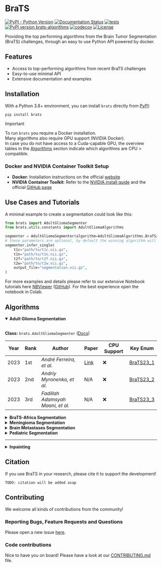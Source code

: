 # BraTS

[![PyPI - Python Version](https://img.shields.io/pypi/pyversions/brats?logo=python&color=2EC553)](https://pypi.org/project/brats/)
[![Documentation Status](https://readthedocs.org/projects/brats/badge/?version=latest&color=2EC553)](http://brats.readthedocs.io/?badge=latest)
[![tests](https://github.com/BrainLesion/brats/actions/workflows/tests.yml/badge.svg)](https://github.com/BrainLesion/brats/actions/workflows/tests.yml)
[![PyPI version brats-algorithms](https://img.shields.io/pypi/v/brats?color=2EC553)](https://pypi.python.org/pypi/brats/)
[![codecov](https://codecov.io/gh/BrainLesion/BraTS/graph/badge.svg?token=A7FWUKO9Y4)](https://codecov.io/gh/BrainLesion/BraTS)
[![License](https://img.shields.io/badge/License-Apache%202.0-blue.svg)](https://opensource.org/licenses/Apache-2.0)

Providing the top performing algorithms from the Brain Tumor Segmentation (BraTS) challenges, through an easy to use Python API powered by docker.

## Features

- Access to top-performing algorithms from recent BraTS challenges
- Easy-to-use minimal API
- Extensive documentation and examples

## Installation

With a Python 3.8+ environment, you can install `brats` directly from [PyPI](https://pypi.org/project/brats/):

```bash
pip install brats
```

> [!IMPORTANT]  
> To run `brats` you require a Docker installation. <br>
> Many algorithms also require GPU support (NVIDIA Docker). <br>
> In case you do not have access to a Cuda-capable GPU, the overview tables in the [Algorithms](#algorithms) section indicate which algorithms are CPU > compatible.




### Docker and NVIDIA Container Toolkit Setup

- **Docker**: Installation instructions on the official [website](https://docs.docker.com/get-docker/)
- **NVIDIA Container Toolkit**: Refer to the [NVIDIA install guide](https://docs.nvidia.com/datacenter/cloud-native/container-toolkit/latest/install-guide.html) and the official [GitHub page](https://github.com/NVIDIA/nvidia-container-toolkit)

## Use Cases and Tutorials

A minimal example to create a segmentation could look like this:

```python
from brats import AdultGliomaSegmenter
from brats.utils.constants import AdultGliomaAlgorithms

segmenter = AdultGliomaSegmenter(algorithm=AdultGliomaAlgorithms.BraTS23_1, cuda_devices="0")
# these parameters are optional, by default the winning algorithm will be used on cuda:0
segmenter.infer_single(
    t1c="path/to/t1c.nii.gz",
    t1n="path/to/t1n.nii.gz",
    t2f="path/to/t2f.nii.gz",
    t2w="path/to/t2w.nii.gz",
    output_file="segmentation.nii.gz",
)
```

For more examples and details please refer to our extensive Notebook tutorials here [NBViewer](https://nbviewer.org/github/BrainLesion/tutorials/blob/main/BraTS/tutorial.ipynb) ([GitHub](https://github.com/BrainLesion/tutorials/blob/main/BraTS/tutorial.ipynb)). For the best experience open the notebook in Colab.

## Algorithms

<details open>

<summary> <strong> Adult Glioma Segmentation </strong> </summary>
<br>

**Class:** `brats.AdultGliomaSegmenter` ([Docs](https://brats.readthedocs.io/en/latest/core/segmentation_algorithms.html#brats.core.segmentation_algorithms.AdultGliomaSegmenter))

| Year | Rank | Author                            | Paper                                      | CPU Support | Key Enum |
| ---- | ---- | --------------------------------- | ------------------------------------------ | ----------- | ------------------------------------------------------------------------------------------------------------------------ |
| 2023 | 1st  | _André Ferreira, et al._          | [Link](https://arxiv.org/abs/2402.17317v1) | &#x274C;    | [BraTS23_1](https://brats.readthedocs.io/en/latest/utils.html#brats.utils.constants.AdultGliomaAlgorithms.BraTS23_1) |
| 2023 | 2nd  | _Andriy Myronenko, et al._        | N/A                                        | &#x274C;    | [BraTS23_2](https://brats.readthedocs.io/en/latest/utils.html#brats.utils.constants.AdultGliomaAlgorithms.BraTS23_2) |
| 2023 | 3rd  | _Fadillah Adamsyah Maani, et al._ | N/A                                        | &#x274C;    | [BraTS23_3](https://brats.readthedocs.io/en/latest/utils.html#brats.utils.constants.AdultGliomaAlgorithms.BraTS23_3) |

</details>

<details>
<summary> <strong> BraTS-Africa Segmentation </strong> </summary>
<br>

**Class:** `brats.AfricaSegmenter` ([Docs](https://brats.readthedocs.io/en/latest/core/segmentation_algorithms.html#brats.core.segmentation_algorithms.AfricaSegmenter))

| Year | Rank | Author                     | Paper | CPU Support | Key Enum |
| ---- | ---- | -------------------------- | ----- | ----------- | ------------------------------------------------------------------------------------------------------------------- |
| 2023 | 1st  | _Andriy Myronenko, et al._ | TODO  | &#x274C;    | [BraTS23_1](https://brats.readthedocs.io/en/latest/utils.html#brats.utils.constants.AfricaAlgorithms.BraTS23_1) |
| 2023 | 2nd  | _Alyssa R Amod, et al._    | N/A   | &#x274C;    | [BraTS23_2](https://brats.readthedocs.io/en/latest/utils.html#brats.utils.constants.AfricaAlgorithms.BraTS23_2) |
| 2023 | 3rd  | _Ziyan Huang, et al._      | N/A   | &#x2705;    | [BraTS23_3](https://brats.readthedocs.io/en/latest/utils.html#brats.utils.constants.AfricaAlgorithms.BraTS23_3) |

</details>

<details>
<summary> <strong> Meningioma Segmentation </strong> </summary>
<br>

**Class:** `brats.MeningiomaSegmenter` ([Docs](https://brats.readthedocs.io/en/latest/core/segmentation_algorithms.html#brats.core.segmentation_algorithms.MeningiomaSegmenter))

| Year | Rank | Author                     | Paper | CPU Support | Key Enum |
| ---- | ---- | -------------------------- | ----- | ----------- | ----------------------------------------------------------------------------------------------------------------------- |
| 2023 | 1st  | _Andriy Myronenko, et al._ | N/A   | &#x274C;    | [BraTS23_1](https://brats.readthedocs.io/en/latest/utils.html#brats.utils.constants.MeningiomaAlgorithms.BraTS23_1) |
| 2023 | 2nd  | _Ziyan Huang, et al._      | N/A   | &#x2705;    | [BraTS23_2](https://brats.readthedocs.io/en/latest/utils.html#brats.utils.constants.MeningiomaAlgorithms.BraTS23_2) |
| 2023 | 3rd  | _Zhifan Jiang et al._      | N/A   | &#x274C;    | [BraTS23_3](https://brats.readthedocs.io/en/latest/utils.html#brats.utils.constants.MeningiomaAlgorithms.BraTS23_3) |

</details>

<details>
<summary> <strong> Brain Metastases Segmentation </strong> </summary>
<br>

**Class:** `brats.MetastasesSegmenter` ([Docs](https://brats.readthedocs.io/en/latest/core/segmentation_algorithms.html#brats.core.segmentation_algorithms.MetastasesSegmenter))

| Year | Rank | Author                     | Paper | CPU Support | Key Enum |
| ---- | ---- | -------------------------- | ----- | ----------- | ----------------------------------------------------------------------------------------------------------------------- |
| 2023 | 1st  | _Andriy Myronenko, et al._ | N/A   | &#x274C;    | [BraTS23_1](https://brats.readthedocs.io/en/latest/utils.html#brats.utils.constants.MetastasesAlgorithms.BraTS23_1) |
| 2023 | 2nd  | _Siwei Yang, et al._       | N/A   | &#x274C;    | [BraTS23_2](https://brats.readthedocs.io/en/latest/utils.html#brats.utils.constants.MetastasesAlgorithms.BraTS23_2) |
| 2023 | 3rd  | _Ziyan Huang, et al._      | N/A   | &#x2705;    | [BraTS23_3](https://brats.readthedocs.io/en/latest/utils.html#brats.utils.constants.MetastasesAlgorithms.BraTS23_3) |

</details>

<details>
<summary> <strong> Pediatric Segmentation </strong> </summary>
<br>

**Class:** `brats.PediatricSegmenter` ([Docs](https://brats.readthedocs.io/en/latest/core/segmentation_algorithms.html#brats.core.segmentation_algorithms.PediatricSegmenter))

| Year | Rank | Author                     | Paper | CPU Support | Key Enum |
| ---- | ---- | -------------------------- | ----- | ----------- | ---------------------------------------------------------------------------------------------------------------------- |
| 2023 | 1st  | _Zhifan Jiang et al._      | N/A   | &#x274C;    | [BraTS23_1](https://brats.readthedocs.io/en/latest/utils.html#brats.utils.constants.PediatricAlgorithms.BraTS23_1) |
| 2023 | 2nd  | _Andriy Myronenko, et al._ | N/A   | &#x274C;    | [BraTS23_2](https://brats.readthedocs.io/en/latest/utils.html#brats.utils.constants.PediatricAlgorithms.BraTS23_2) |
| 2023 | 3rd  | _Yubo Zhou_                | N/A   | &#x274C;    | [BraTS23_3](https://brats.readthedocs.io/en/latest/utils.html#brats.utils.constants.PediatricAlgorithms.BraTS23_3) |

</details>

---

<details>
<summary> <strong> Inpainting </strong> </summary>
<br>

**Class:** `brats.Inpainter` ([Docs](https://brats.readthedocs.io/en/latest/core/inpainting_algorithms.html#brats.core.inpainting_algorithms.Inpainter))

| Year | Rank | Author                  | Paper | CPU Support | Key Enum         |
| ---- | ---- | ----------------------- | ----- | ----------- | ----------------------------------------------------------------------------------------------------------------------- |
| 2023 | 1st  | _Juexin Zhang, et al._  | N/A   | &#x2705;    | [BraTS23_1](https://brats.readthedocs.io/en/latest/utils.html#brats.utils.constants.InpaintingAlgorithms.BraTS23_1) |
| 2023 | 2nd  | _Alicia Durrer, et al._ | N/A   | &#x274C;    | [BraTS23_2](https://brats.readthedocs.io/en/latest/utils.html#brats.utils.constants.InpaintingAlgorithms.BraTS23_2) |
| 2023 | 3rd  | _Jiayu Huo, et al._     | N/A   | &#x2705;    | [BraTS23_3](https://brats.readthedocs.io/en/latest/utils.html#brats.utils.constants.InpaintingAlgorithms.BraTS23_3) |

</details>

## Citation

If you use BraTS in your research, please cite it to support the development!

```
TODO: citation will be added asap
```

## Contributing

We welcome all kinds of contributions from the community!

### Reporting Bugs, Feature Requests and Questions

Please open a new issue [here](https://github.com/BrainLesion/BraTS/issues).

### Code contributions

Nice to have you on board! Please have a look at our [CONTRIBUTING.md](CONTRIBUTING.md) file.
